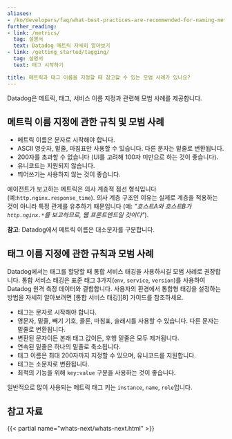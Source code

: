 ```yaml
---
aliases:
- /ko/developers/faq/what-best-practices-are-recommended-for-naming-metrics-and-tags
further_reading:
- link: /metrics/
  tag: 설명서
  text: Datadog 메트릭 자세히 알아보기
- link: /getting_started/tagging/
  tag: 설명서
  text: 태그 시작하기

title: 메트릭과 태그 이름을 지정할 때 참고할 수 있는 모범 사례가 있나요?
---
```


Datadog은 메트릭, 태그, 서비스 이름 지정과 관련해 모범 사례를 제공합니다.

## 메트릭 이름 지정에 관한 규칙 및 모범 사례

* 메트릭 이름은 문자로 시작해야 합니다.
* ASCII 영숫자, 밑줄, 마침표만 사용할 수 있습니다. 다른 문자는 밑줄로 변환됩니다.
* 200자를 초과할 수 없습니다 (UI를 고려해 100자 미만으로 하는 것이 좋습니다).
* 유니코드는 지원되지 않습니다.
* 띄어쓰기는 사용하지 않는 것이 좋습니다.

에이전트가 보고하는 메트릭은 의사 계층적 점선 형식입니다 (예:`http.nginx.response_time`). 의사 계층 구조인 이유는 실제로 계층을 적용하는 것이 아니라 특정 관계를 유추하기 때문입니다 (예: _"호스트A와 호스트B가`http.nginx.*`를 보고하므로, 웹 프론트엔드일 것이다"_).

**참고**: Datadog에서 메트릭 이름은 대소문자를 구분합니다.

## 태그 이름 지정에 관한 규칙과 모범 사례

Datadog에서는 태그를 할당할 때 통합 서비스 태깅을 사용하시길 모범 사례로 권장합니다. 통합 서비스 태깅은 표준 태그 3가지(`env`, `service`, `version`)를 사용하여 Datadog 원격 측정 데이터와 결합합니다. 사용자의 환경에서 통합형 태깅을 설정하는 방법을 자세히 알아보려면 [통합 서비스 태깅][8] 가이드를 참조하세요.

* 태그는 문자로 시작해야 합니다.
* 영문자, 밑줄, 빼기 기호, 콜론, 마침표, 슬래시를 사용할 수 있습니다. 다른 문자는 밑줄로 변환됩니다.
* 변환된 문자이든 본래 태그 값이든, 후행 밑줄은 모두 제거됩니다.
* 연속된 밑줄은 하나의 밑줄로 축소됩니다.
* 태그 이름은 최대 200자까지 지정할 수 있으며, 유니코드를 지원합니다.
* 태그는 소문자로 변환됩니다.
* 최적의 기능을 위해 `key:value` 구문을 사용하는 것이 좋습니다.

일반적으로 많이 사용되는 메트릭 태그 키는 `instance`, `name`, `role`입니다.

## 참고 자료

{{< partial name="whats-next/whats-next.html" >}}

[1]: /ko/getting_started/tagging/unified_service_tagging
